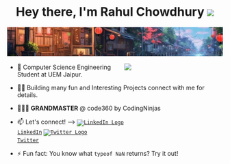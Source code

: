 ## <h1 align="center">Hey there, I'm Rahul Chowdhury <img src="https://media.giphy.com/media/hvRJCLFzcasrR4ia7z/giphy.gif" width="5%"></h1>

<p align="center">
<img src="https://github.com/Rahul-2314/Rahul-2314/blob/main/background.jpeg" />
</p>

<img align='right' src="https://media.giphy.com/media/M9gbBd9nbDrOTu1Mqx/giphy.gif" width="230">

- 💼 Computer Science Engineering Student at UEM Jaipur.

- 👨‍💻 Building many fun and Interesting Projects connect with me for details.

- 🧑‍💻🥷 **GRANDMASTER** @ code360 by CodingNinjas

- 📫 Let's connect! --> <code><a href="https://www.linkedin.com/in/rahul-chowdhury-45b61828b/" target="_blank" title="LinkedIn Profile"><img alt="LinkedIn Logo" width="22" src="https://seeklogo.com/images/L/linkedin-icon-logo-FBADE03110-seeklogo.com.png"> LinkedIn</a></code> <code><a href="https://x.com/Rahulch65183722" target="_blank" title="Twitter Profile"><img alt="Twitter Logo" width="22" src="https://seeklogo.com/images/T/twitter-2012-positive-logo-916EDF1309-seeklogo.com.png"> Twitter</a></code>


- ⚡ Fun fact: You know what `typeof NaN` returns? Try it out!
